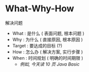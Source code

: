 # What-Why-How

解决问题

- What : 是什么 ( 表面问题, 根本问题 )
- Why : 为什么 ( 直接原因, 根本原因 )
- Target : 要达成的目标 (?)
- How : 怎么办 ( 解决方案, 实行步骤 )
- When : 时间规划 ( 明确的时间期限 )
    - _例如, 今天读 10 页 Java Basic_
